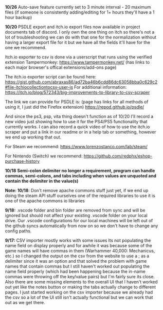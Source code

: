**10/26**
Auto-save feature currently set to 3 minute interval - 20 maximum files (if someone is consistently adding/editing for 1+ hours they'll have a 1 hour backup)

**10/20**
PSDLE export and itch.io export files now available in project documents tab of discord.
I only own the one thing on itch so there's not a lot of troubleshooting we can do with that one for the normalization without having a larger export file for it but we have all the fields it'll have for the one we recommend. 

Itch.io exporter to csv is done via a userscript that runs using the verified extension Tampermonkey:
https://www.tampermonkey.net/  (has links to each major browser's offical extensions/add-ons page)

The itch.io exporter script can be found here:
https://gist.github.com/abraxas86/ad72ba46b6cdd86dc63058bba0c629c2#file-itchiocollectiontocsv-user-js
For additional information:
https://itch.io/blog/572343/big-improvements-to-library-to-csv-scraper

The link we can provide for PSDLE is: (page has links for all methods of using it, I just did the Firefox extension)
https://repod.github.io/psdle/

And since the ps3, psp, vita thing doesn't function as of 10/20 I'll record a new video just showing how to use it for the PS4/PS5 functionality that currently works.
I can also record a quick video of how to use the itch.io scraper and put a link in our readme or in a help tab or something, however we end up working that out.


For Steam we recommend: https://www.lorenzostanco.com/lab/steam/

For Nintendo (Switch) we recommend: https://github.com/redphx/eshop-purchase-history


**10/18**
**Semi-colon delimiter no longer a requirement, program can handle commas, semi-colons, and tabs including when values are unquoted and contain the delimiter in the value(s)**

**Note: 10/18**: Don't remove apache commons stuff just yet, if we end up doing the steam API stuff ourselves one of the required libraries to use it is one of the apache commons io libraries

**9/18:**
.vscode folder and bin folder are removed from sync and will be ignored but should not affect your existing .vscode folder on your local drive.
Our .vscode configurations for our local machines will be left out of the github syncs automatically from now on so we don't have to change any config paths.

**9/17:**
CSV importer mostly works with some issues
Its not populating the name field on display properly and for awhile it 
was because some of the game names will have commas in them (Warhammer 40,000: Mechanicus, etc.)
so I changed the output on the csv from the website to use a ; as a delimiter since it was an option
and that solved the problem with game names that contain commas but I still haven't worked out populating the
name field properly (which had been happening because the in-name commas were throwing off the key/value pairs)
but I'm fairly sure its close. Also there are some missing elements to the overall UI that I haven't worked out yet like the notes button
or making the tabs actually change to different pages. I just started working on the csv importer because we already had the csv so a lot of the UI
still isn't actually functional but we can work that out as we get there. 
